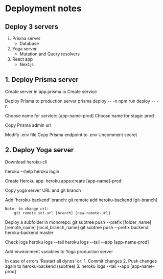 # Deployment notes

## Deploy 3 servers

1. Prisma server
    * Database
2. Yoga server
    * Mutation and Query resolvers
3. React app
    * Next.js

## 1. Deploy Prisma server

Create server in app.prisma.io
Create service

Deploy Prisma to production server
    prisma deploy -- -n
    npm run deploy -- -n

Choose name for service: [app-name-prod]
Choose name for stage: prod

Copy Prisma admin url

Modify .env file
    Copy Prisma endpoint to .env
    Uncomment secret

## 2. Deploy Yoga server

Download heroku-cli

heroku --help
heroku login

Create Heroku app:
    heroku apps:create [app-name]-prod

Copy yoga server URL and git branch

Add 'heroku-backend' branch:
    git remote add heroku-backend [git-branch]

    Note: to change url:
        git remote set-url [branch] [new-remote-url]

Deploy a subfolder in monorepo:
    git subtree push --prefix [folder_name] [remote_name] [local_branch_name]
    git subtree push --prefix backend heroku-backend master

Check logs
    heroku logs --tail
    heroku logs --tail --app [app-name-prod]

Add environment variables to Yoga production server

In case of errors 'Restart all dynos' or:
    1. Commit changes
    2. Push changes again to heroku-backend (subtree)
    3. heroku logs --tail --app [app-name-prod]
